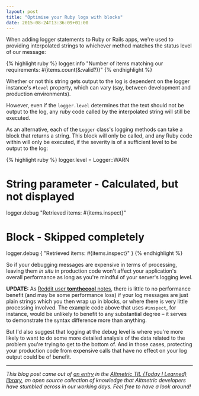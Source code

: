 ```yaml
---
layout: post
title: "Optimise your Ruby logs with blocks"
date: 2015-08-24T13:36:09+01:00
---
```


When adding logger statements to Ruby or Rails apps, we're used to providing interpolated strings to whichever method matches the status level of our message:

{% highlight ruby %}
logger.info "Number of items matching our requirements: #{items.count(&:valid?)}"
{% endhighlight %}

Whether or not this string gets output to the log is dependent on the logger instance's `#level` property, which can vary (say, between development and production environments).

However, even if the `logger.level` determines that the text should not be output to the log, any ruby code called by the interpolated string will still be executed.

As an alternative, each of the `Logger` class's logging methods can take a block that returns a string. This block will only be called, and any Ruby code within will only be executed, if the severity is of a sufficient level to be output to the log:

{% highlight ruby %}
logger.level = Logger::WARN

# String parameter - Calculated, but not displayed
logger.debug "Retrieved items: #{items.inspect}"

# Block - Skipped completely
logger.debug { "Retrieved items: #{items.inspect}" }
{% endhighlight %}

So if your debugging messages are expensive in terms of processing, leaving them _in situ_ in production code won't affect your application's overall performance as long as you're mindful of your server's logging level.

**UPDATE:** As [Reddit user **tomthecool** notes][reddit-comment], there is little to no performance benefit (and may be some performance loss) if your log messages are just plain strings which you then wrap up in blocks, or where there is very little processing involved. The example code above that uses `#inspect`, for instance, would be unlikely to benefit to any substantial degree – it serves to demonstrate the syntax difference more than anything.

But I'd also suggest that logging at the debug level is where you're more likely to want to do some more detailed analysis of the data related to the problem you're trying to get to the bottom of. And in those cases, protecting your production code from expensive calls that have no effect on your log output could be of benefit.

---

_This blog post came out of [an entry][til-log] in the [Altmetric TIL (Today I Learned) library][til], an open source collection of knowledge that Altmetric developers have stumbled across in our working days. Feel free to have a look around!_


[til]: https://github.com/altmetric/til
[til-log]: https://github.com/altmetric/til/blob/master/ruby/logger_blocks.md
[reddit-comment]: https://www.reddit.com/r/ruby/comments/3iddvd/using_blocks_in_your_logger_statements_to_prevent/cug2wf0
